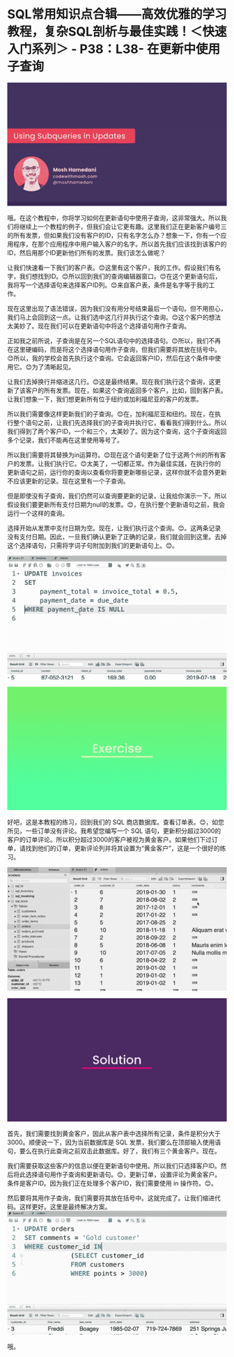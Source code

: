 # SQL常用知识点合辑——高效优雅的学习教程，复杂SQL剖析与最佳实践！＜快速入门系列＞ - P38：L38- 在更新中使用子查询 

![](img/1aaccc13121b796c4c981d548aa633d9_0.png)

哦。在这个教程中，你将学习如何在更新语句中使用子查询，这非常强大。所以我们将继续上一个教程的例子，但我们会让它更有趣。这里我们正在更新客户编号三的所有发票，但如果我们没有客户的ID，只有名字怎么办？想象一下，你有一个应用程序，在那个应用程序中用户输入客户的名字。所以首先我们应该找到该客户的ID，然后用那个ID更新他们所有的发票。我们该怎么做呢？

让我们快速看一下我们的客户表。😊这里有这个客户，我的工作。假设我们有名字，我们想找到ID。😊所以回到我们的查询编辑器窗口。😊在这个更新语句后，我将写一个选择语句来选择客户ID列。😊来自客户表，条件是名字等于我的工作。

现在这里出现了语法错误，因为我们没有用分号结束最后一个语句。但不用担心，我们马上会回到这一点。让我们选中这几行并执行这个查询。😊这个客户的想法太美妙了。现在我们可以在更新语句中将这个选择语句用作子查询。

正如我之前所说，子查询是在另一个SQL语句中的选择语句。😊所以，我们不再在这里硬编码，而是将这个选择语句用作子查询，但我们需要将其放在括号中。😊所以，我的学校会首先执行这个查询。它会返回客户ID，然后在这个条件中使用它。😊为了清晰起见。

让我们去掉换行并缩进这几行。😊这是最终结果。现在我们执行这个查询，这更新了该客户的所有发票。现在，如果这个查询返回多个客户，比如，回到客户表。让我们想象一下，我们想更新所有位于纽约或加利福尼亚的客户的发票。

所以我们需要像这样更新我们的子查询。😊在，加利福尼亚和纽约。现在，在执行整个语句之前，让我们先选择我们的子查询并执行它，看看我们得到什么。所以我们得到了两个客户ID，一个和三个，太美妙了。因为这个查询，这个子查询返回多个记录，我们不能再在这里使用等号了。

所以我们需要将其替换为in运算符。😊现在这个语句更新了位于这两个州的所有客户的发票。让我们执行它。😊太美了，一切都正常。作为最佳实践，在执行你的更新语句之前，运行你的查询以查看你将要更新哪些记录，这样你就不会意外更新不应该更新的记录。现在这里有一个子查询。

但是即使没有子查询，我们仍然可以查询要更新的记录，让我给你演示一下。所以假设我们要更新所有支付日期为null的发票。😊，在执行整个更新语句之前，我会运行一个这样的查询。

选择开始从发票中支付日期为空。现在，让我们执行这个查询。😊。这两条记录没有支付日期。因此，一旦我们确认更新了正确的记录，我们就会回到这里。去掉这个选择语句，只需将字词子句附加到我们的更新语句上。😊。

![](img/1aaccc13121b796c4c981d548aa633d9_2.png)

![](img/1aaccc13121b796c4c981d548aa633d9_3.png)

好吧，这是本教程的练习，回到我们的 SQL 商店数据库。查看订单表。😊，如您所见，一些订单没有评论。我希望您编写一个 SQL 语句，更新积分超过3000的客户的订单评论。所以积分超过3000的客户被视为黄金客户。如果他们下过订单，请找到他们的订单，更新评论列并将其设置为“黄金客户”，这是一个很好的练习。

![](img/1aaccc13121b796c4c981d548aa633d9_5.png)

![](img/1aaccc13121b796c4c981d548aa633d9_6.png)

首先，我们需要找到黄金客户，因此从客户表中选择所有记录，条件是积分大于3000。顺便说一下，因为当前数据库是 SQL 发票，我们要么在顶部输入使用语句，要么在执行此查询之前双击此数据库。好了，我们有三个黄金客户。现在。

我们需要获取这些客户的信息以便在更新语句中使用。所以我们只选择客户ID。然后将此选择语句用作子查询和更新语句。😊，更新订单，设置评论为黄金客户。条件是客户ID。因为我们正在处理多个客户ID，我们需要使用 in 操作符。😊。

然后要将其用作子查询，我们需要将其放在括号中。这就完成了。让我们缩进代码。这样更好。这里是最终解决方案。![](img/1aaccc13121b796c4c981d548aa633d9_8.png)

哦。
